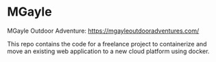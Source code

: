 # MGayle
MGayle Outdoor Adventure: https://mgayleoutdooradventures.com/

This repo contains the code for a freelance project to containerize and move an existing web application to a new cloud platform using docker.
